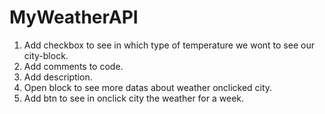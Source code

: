 # MyWeatherAPI
1. Add checkbox to see in which type of temperature we wont to see our city-block.
2. Add comments to code.
3. Add description.
4. Open block to see more datas about weather onclicked city.
5. Add btn to see in onclick city the weather for a week.
